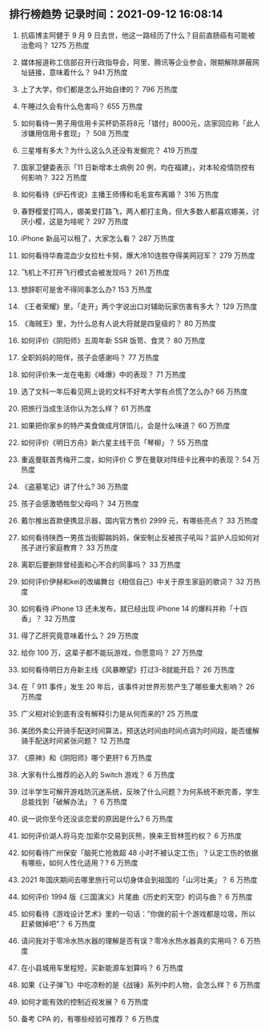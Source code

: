 
## 排行榜趋势 记录时间：2021-09-12 16:08:14
  
  1. 抗癌博主阿健于 9 月 9 日去世，他这一路经历了什么？目前直肠癌有可能被治愈吗？ 1275 万热度
    
  2. 媒体报道称工信部召开行政指导会，阿里、腾讯等企业参会，限期解除屏蔽网址链接，意味着什么？ 941 万热度
    
  3. 上了大学，你们都是怎么开始自律的？ 796 万热度
    
  4. 午睡过久会有什么危害吗？ 655 万热度
    
  5. 如何看待一男子用信用卡买杯奶茶将8元「错付」8000元，店家回应称「此人涉嫌用信用卡套现」？ 508 万热度
    
  6. 三星堆有多大？为什么这么久还没有发掘完？ 419 万热度
    
  7. 国家卫健委表示「11 日新增本土病例 20 例，均在福建」，对本轮疫情防控有何影响？ 322 万热度
    
  8. 如何看待《炉石传说》主播王师傅和毛毛宣布离婚？ 316 万热度
    
  9. 春野樱爱打鸣人，娜美爱打路飞，两人都打主角，但大多数人都喜欢娜美，讨厌小樱，这是为啥呢？ 297 万热度
    
  10. iPhone 新品可以租了，大家怎么看？ 287 万热度
    
  11. 如何看待华裔混血少女拉杜卡努，爆大冷10连胜夺得美网冠军？ 279 万热度
    
  12. 飞机上不打开飞行模式会被发现吗？ 261 万热度
    
  13. 想辞职可是舍不得同事怎么办? 153 万热度
    
  14. 《王者荣耀》里，「走开」两个字说出口对辅助玩家伤害有多大？ 129 万热度
    
  15. 《海贼王》里，为什么总有人说大将就是四皇级的？ 80 万热度
    
  16. 如何评价《阴阳师》五周年新 SSR 饭笥、食灵？ 80 万热度
    
  17. 全职妈妈的陪伴，孩子会感谢吗？ 77 万热度
    
  18. 如何评价朱一龙在电影《峰爆》中的表现？ 71 万热度
    
  19. 选了文科一年后看见网上说的文科不好考大学有点慌了怎么办? 66 万热度
    
  20. 把旅行当成生活你认为怎么样？ 61 万热度
    
  21. 如果把你家乡的特产美食做成月饼馅儿，会是什么味道？ 60 万热度
    
  22. 如何评价《明日方舟》新六星主线干员「琴柳」？ 55 万热度
    
  23. 重返曼联首秀梅开二度，如何评价 C 罗在曼联对阵纽卡比赛中的表现？ 54 万热度
    
  24. 《盗墓笔记》讲了什么? 36 万热度
    
  25. 孩子会感激牺牲型父母吗？ 34 万热度
    
  26. 戴尔推出首款便携显示器，国内官方售价 2999 元，有哪些亮点？ 33 万热度
    
  27. 如何看待陕西一男孩当街脚踹妈妈，保安制止反被孩子吼叫？监护人应如何对孩子进行家庭教育？ 33 万热度
    
  28. 离职后要删除曾经面和心不合的同事吗？ 33 万热度
    
  29. 如何评价伊赫和kei的改编舞台《相信自己》中关于原生家庭的歌词？ 32 万热度
    
  30. 如何看待 iPhone 13 还未发布，就已经出现 iPhone 14 的爆料并称「十四香」？ 32 万热度
    
  31. 得了乙肝究竟意味着什么？ 29 万热度
    
  32. 给你 100 万，这辈子都不能玩游戏，你愿意吗？ 27 万热度
    
  33. 如何看待明日方舟新主线《风暴瞭望》打过3-8就能开启？ 26 万热度
    
  34. 在「 911 事件」发生 20 年后，该事件对世界形势产生了哪些重大影响？ 26 万热度
    
  35. 广义相对论到底有没有解释引力是从何而来的? 25 万热度
    
  36. 美团外卖公开骑手配送时间算法，预送达时间由时间点调为时间段，能否缓解骑手配送时间紧张问题？ 12 万热度
    
  37. 《原神》和《阴阳师》哪个更肝? 6 万热度
    
  38. 大家有什么推荐的必入的 Switch 游戏？ 6 万热度
    
  39. 过半学生可解开游戏防沉迷系统，反映了什么问题？为何系统不断完善，学生总能找到「破解办法」？ 6 万热度
    
  40. 说一说你至今还没谈恋爱的原因是什么? 6 万热度
    
  41. 如何评价湖人将马克·加索尔交易到灰熊，换来王哲林签约权？ 6 万热度
    
  42. 如何看待广州保安「脑死亡抢救超 48 小时不被认定工伤」？认定工伤的依据有哪些，如何人性化适用？? 6 万热度
    
  43. 2021 年国庆期间去哪里旅行可以切身体会到祖国的「山河壮美」？ 6 万热度
    
  44. 如何评价 1994 版《三国演义》片尾曲《历史的天空》的词与曲？ 6 万热度
    
  45. 如何看待《游戏设计艺术》里的一句话：”你做的前十个游戏都是垃圾，所以赶紧做掉吧”？ 6 万热度
    
  46. 请问我对于零冷水热水器的理解是否有误？零冷水热水器真的实用吗？ 6 万热度
    
  47. 在小县城用车里程短，买新能源车划算吗？ 6 万热度
    
  48. 如果《让子弹飞》中吃凉粉的是《战锤》系列中的人物，会怎么样？ 6 万热度
    
  49. 如何才能有效的控制近视发展？ 6 万热度
    
  50. 备考 CPA 的，有哪些经验可推荐？ 6 万热度
    